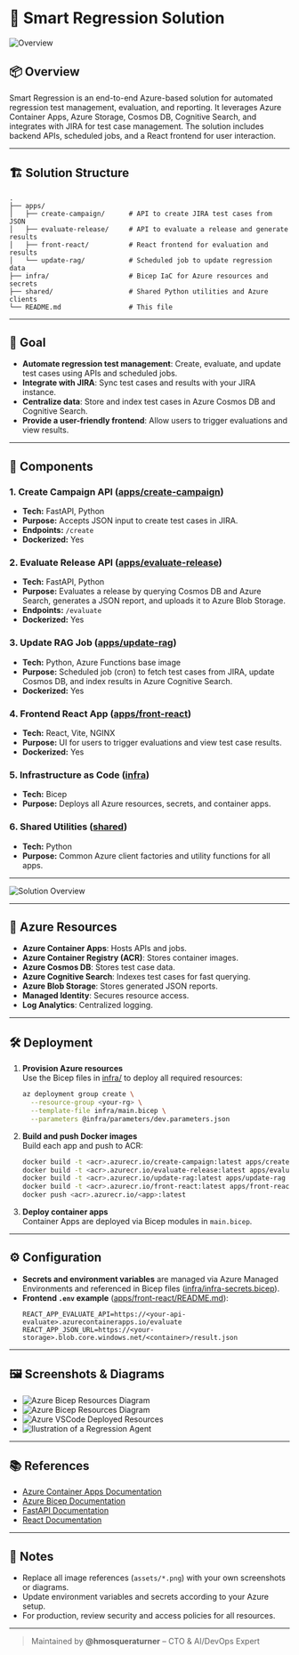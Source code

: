# 🚀 Smart Regression Solution

![Overview](assets/smart-reg-all3D.png)


## 📦 Overview

Smart Regression is an end-to-end Azure-based solution for automated regression test management, evaluation, and reporting. It leverages Azure Container Apps, Azure Storage, Cosmos DB, Cognitive Search, and integrates with JIRA for test case management. The solution includes backend APIs, scheduled jobs, and a React frontend for user interaction.

---

## 🏗️ Solution Structure

```
.
├── apps/
│   ├── create-campaign/      # API to create JIRA test cases from JSON
│   ├── evaluate-release/     # API to evaluate a release and generate results
│   ├── front-react/          # React frontend for evaluation and results
│   └── update-rag/           # Scheduled job to update regression data
├── infra/                    # Bicep IaC for Azure resources and secrets
├── shared/                   # Shared Python utilities and Azure clients
└── README.md                 # This file
```

---

## 🎯 Goal

- **Automate regression test management**: Create, evaluate, and update test cases using APIs and scheduled jobs.
- **Integrate with JIRA**: Sync test cases and results with your JIRA instance.
- **Centralize data**: Store and index test cases in Azure Cosmos DB and Cognitive Search.
- **Provide a user-friendly frontend**: Allow users to trigger evaluations and view results.

---

## 🧩 Components

### 1. **Create Campaign API** ([apps/create-campaign](../apps/create-campaign/README.md))
- **Tech:** FastAPI, Python
- **Purpose:** Accepts JSON input to create test cases in JIRA.
- **Endpoints:** `/create`
- **Dockerized:** Yes

### 2. **Evaluate Release API** ([apps/evaluate-release](../apps/evaluate-release/README.md))
- **Tech:** FastAPI, Python
- **Purpose:** Evaluates a release by querying Cosmos DB and Azure Search, generates a JSON report, and uploads it to Azure Blob Storage.
- **Endpoints:** `/evaluate`
- **Dockerized:** Yes

### 3. **Update RAG Job** ([apps/update-rag](../apps/update-rag/README.md))
- **Tech:** Python, Azure Functions base image
- **Purpose:** Scheduled job (cron) to fetch test cases from JIRA, update Cosmos DB, and index results in Azure Cognitive Search.
- **Dockerized:** Yes

### 4. **Frontend React App** ([apps/front-react](../apps/front-react/README.md))
- **Tech:** React, Vite, NGINX
- **Purpose:** UI for users to trigger evaluations and view test case results.
- **Dockerized:** Yes

### 5. **Infrastructure as Code** ([infra](infra))
- **Tech:** Bicep
- **Purpose:** Deploys all Azure resources, secrets, and container apps.

### 6. **Shared Utilities** ([shared](shared))
- **Tech:** Python
- **Purpose:** Common Azure client factories and utility functions for all apps.

---

![Solution Overview](assets/solution-overview.png)

---

## 🔗 Azure Resources

- **Azure Container Apps**: Hosts APIs and jobs.
- **Azure Container Registry (ACR)**: Stores container images.
- **Azure Cosmos DB**: Stores test case data.
- **Azure Cognitive Search**: Indexes test cases for fast querying.
- **Azure Blob Storage**: Stores generated JSON reports.
- **Managed Identity**: Secures resource access.
- **Log Analytics**: Centralized logging.

---

## 🛠️ Deployment

1. **Provision Azure resources**  
   Use the Bicep files in [infra/](infra) to deploy all required resources:
   ```sh
   az deployment group create \
     --resource-group <your-rg> \
     --template-file infra/main.bicep \
     --parameters @infra/parameters/dev.parameters.json
   ```

2. **Build and push Docker images**  
   Build each app and push to ACR:
   ```sh
   docker build -t <acr>.azurecr.io/create-campaign:latest apps/create-campaign
   docker build -t <acr>.azurecr.io/evaluate-release:latest apps/evaluate-release
   docker build -t <acr>.azurecr.io/update-rag:latest apps/update-rag
   docker build -t <acr>.azurecr.io/front-react:latest apps/front-react
   docker push <acr>.azurecr.io/<app>:latest
   ```

3. **Deploy container apps**  
   Container Apps are deployed via Bicep modules in `main.bicep`.

---

## ⚙️ Configuration

- **Secrets and environment variables** are managed via Azure Managed Environments and referenced in Bicep files ([infra/infra-secrets.bicep](infra/infra-secrets.bicep)).
- **Frontend `.env` example** ([apps/front-react/README.md](../apps/front-react/README.md)):
  ```env
  REACT_APP_EVALUATE_API=https://<your-api-evaluate>.azurecontainerapps.io/evaluate
  REACT_APP_JSON_URL=https://<your-storage>.blob.core.windows.net/<container>/result.json
  ```

---

## 🖼️ Screenshots & Diagrams

- ![Azure Bicep Resources Diagram](assets/azure-bicep-resources.png) 
- ![Azure Bicep Resources Diagram](assets/azure-visual-resources.png) 
- ![Azure VSCode Deployed Resources](assets/resources-vscode.png)
- ![Ilustration of a Regression Agent](assets/regression-agent.jpeg) 

---

## 📚 References

- [Azure Container Apps Documentation](https://learn.microsoft.com/en-us/azure/container-apps/)
- [Azure Bicep Documentation](https://learn.microsoft.com/en-us/azure/azure-resource-manager/bicep/)
- [FastAPI Documentation](https://fastapi.tiangolo.com/)
- [React Documentation](https://react.dev/)

---

## 📝 Notes

- Replace all image references (`assets/*.png`) with your own screenshots or diagrams.
- Update environment variables and secrets according to your Azure setup.
- For production, review security and access policies for all resources.

---

> Maintained by **@hmosqueraturner** – CTO & AI/DevOps Expert
